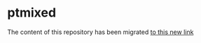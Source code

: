 # ptmixed

The content of this repository has been migrated [to this new link](https://github.com/mirkosignorelli/ptmixed)
